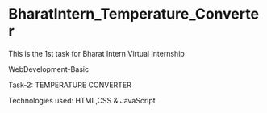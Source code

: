 # BharatIntern_Temperature_Converter
This is the 1st task for Bharat Intern Virtual Internship

WebDevelopment-Basic

Task-2: TEMPERATURE CONVERTER

Technologies used: HTML,CSS & JavaScript
